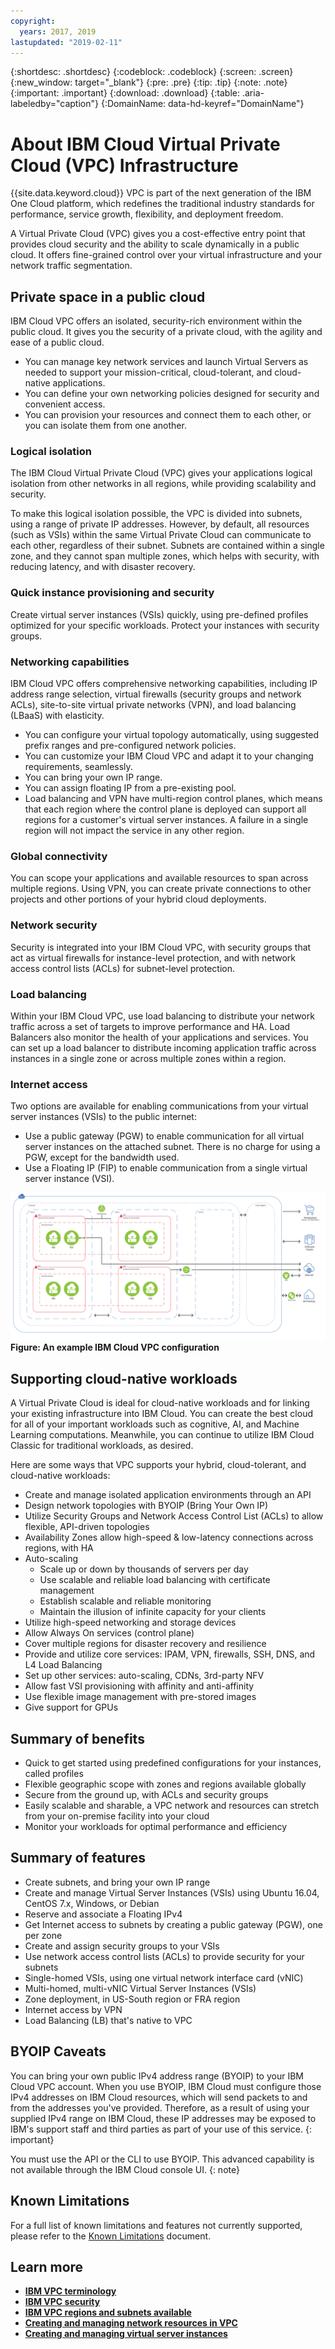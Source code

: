 ```yaml
---
copyright:
  years: 2017, 2019
lastupdated: "2019-02-11"
---
```


{:shortdesc: .shortdesc}
{:codeblock: .codeblock}
{:screen: .screen}
{:new_window: target="_blank"}
{:pre: .pre}
{:tip: .tip}
{:note: .note}
{:important: .important}
{:download: .download}
{:table: .aria-labeledby="caption"}
{:DomainName: data-hd-keyref="DomainName"}

# About IBM Cloud Virtual Private Cloud (VPC) Infrastructure

{{site.data.keyword.cloud}} VPC is part of the next generation of the IBM One Cloud platform, which redefines the traditional industry standards for performance, service growth, flexibility, and deployment freedom.

A Virtual Private Cloud (VPC) gives you a cost-effective entry point that provides cloud security and the ability to scale dynamically in a public cloud. It offers fine-grained control over your virtual infrastructure and your network traffic segmentation.

## Private space in a public cloud
IBM Cloud VPC offers an isolated, security-rich environment within the public cloud. It gives you the security of a private cloud, with the agility and ease of a public cloud.

 * You can manage key network services and launch Virtual Servers as needed to support your mission-critical, cloud-tolerant, and cloud-native applications.
 * You can define your own networking policies designed for security and convenient access.
 * You can provision your resources and connect them to each other, or you can isolate them from one another.

### Logical isolation
The IBM Cloud Virtual Private Cloud (VPC) gives your applications logical isolation from other networks in all regions, while providing scalability and security.

To make this logical isolation possible, the VPC is divided into subnets, using a range of private IP addresses. However, by default, all resources (such as VSIs) within the same Virtual Private Cloud can communicate to each other, regardless of their subnet. Subnets are contained within a single zone, and they cannot span multiple zones, which helps with security, with reducing latency, and with disaster recovery.

### Quick instance provisioning and security

Create virtual server instances (VSIs) quickly, using pre-defined profiles optimized for your specific workloads. Protect your instances with security groups.

### Networking capabilities
IBM Cloud VPC offers comprehensive networking capabilities, including IP address range selection, virtual firewalls (security groups and network ACLs), site-to-site virtual private networks (VPN), and load balancing (LBaaS) with elasticity.

 * You can configure your virtual topology automatically, using suggested prefix ranges and pre-configured network policies.
 * You can customize your IBM Cloud VPC and adapt it to your changing requirements, seamlessly.
 * You can bring your own IP range.
 * You can assign floating IP from a pre-existing pool.
 * Load balancing and VPN have multi-region control planes, which means that each region where the control plane is deployed can support all regions for a customer's virtual server instances. A failure in a single region will not impact the service in any other region.

### Global connectivity
You can scope your applications and available resources to span across multiple regions. Using VPN, you can create private connections to other projects and other portions of your hybrid cloud deployments.

### Network security
Security is integrated into your IBM Cloud VPC, with security groups that act as virtual firewalls for instance-level protection, and with network access control lists (ACLs) for subnet-level protection.

### Load balancing
Within your IBM Cloud VPC, use load balancing to distribute your network traffic across a set of targets to improve performance and HA. Load Balancers also monitor the health of your applications and services. You can set up a load balancer to distribute incoming application traffic across instances in a single zone or across multiple zones within a region.

### Internet access
Two options are available for enabling communications from your virtual server instances (VSIs) to the public internet:
* Use a public gateway (PGW) to enable communication for all virtual server instances on the attached subnet. There is no charge for using a PGW, except for the bandwidth used.
* Use a Floating IP (FIP) to enable communication from a single virtual server instance (VSI).

![IBM Cloud VPC](images/vpc-experience.png)
**Figure: An example IBM Cloud VPC configuration**

## Supporting cloud-native workloads

A Virtual Private Cloud is ideal for cloud-native workloads and for linking your existing infrastructure into IBM Cloud. You can create the best cloud for all of your important workloads such as cognitive, AI, and Machine Learning computations. Meanwhile, you can continue to utilize IBM Cloud Classic for traditional workloads, as desired.

Here are some ways that VPC supports your hybrid, cloud-tolerant, and cloud-native workloads:

 * Create and manage isolated application environments through an API
 * Design network topologies with BYOIP (Bring Your Own IP)
 * Utilize Security Groups and Network Access Control List (ACLs) to allow flexible, API-driven topologies
 * Availability Zones allow high-speed & low-latency connections across regions, with HA
 * Auto-scaling
   * Scale up or down by thousands of servers per day
   * Use scalable and reliable load balancing with certificate management
   * Establish scalable and reliable monitoring
   * Maintain the illusion of infinite capacity for your clients
 * Utilize high-speed networking and storage devices
 * Allow Always On services (control plane)
 * Cover multiple regions for disaster recovery and resilience
 * Provide and utilize core services:  IPAM, VPN, firewalls, SSH, DNS, and L4 Load Balancing
 * Set up other services: auto-scaling, CDNs, 3rd-party NFV
 * Allow fast VSI provisioning with affinity and anti-affinity
 * Use flexible image management with pre-stored images
 * Give support for GPUs

## Summary of benefits

 * Quick to get started using predefined configurations for your instances, called profiles
 * Flexible geographic scope with zones and regions available globally
 * Secure from the ground up, with ACLs and security groups
 * Easily scalable and sharable, a VPC network and resources can stretch from your on-premise facility into your cloud
 * Monitor your workloads for optimal performance and efficiency

## Summary of features

  * Create subnets, and bring your own IP range
  * Create and manage Virtual Server Instances (VSIs) using Ubuntu 16.04, CentOS 7.x, Windows, or Debian
  * Reserve and associate a Floating IPv4
  * Get Internet access to subnets by creating a public gateway (PGW), one per zone
  * Create and assign security groups to your VSIs
  * Use network access control lists (ACLs) to provide security for your subnets
  * Single-homed VSIs, using one virtual network interface card (vNIC)
  * Multi-homed, multi-vNIC Virtual Server Instances (VSIs)
  * Zone deployment, in US-South region or FRA region
  * Internet access by VPN
  * Load Balancing (LB) that's native to VPC

## BYOIP Caveats

You can bring your own public IPv4 address range (BYOIP) to your IBM Cloud VPC account. When you use BYOIP, IBM Cloud must configure those IPv4 addresses on IBM Cloud resources, which will send packets to and from the addresses you've provided. Therefore, as a result of using your supplied IPv4 range on IBM Cloud, these IP addresses may be exposed to IBM's support staff and third parties as part of your use of this service.
{: important}

You must use the API or the CLI to use BYOIP. This advanced capability is not available through the IBM Cloud console UI.
{: note}

## Known Limitations
 
For a full list of known limitations and features not currently supported, please refer to the [Known Limitations](known-limitations.html) document.

## Learn more
  
* [**IBM VPC terminology**](/docs/infrastructure/vpc/vpc-glossary.html)
* [**IBM VPC security**](/docs/infrastructure/vpc-network/vpc-security.html)
* [**IBM VPC regions and subnets available**](/docs/infrastructure/vpc-network/vpc-regions-and-subnets.html)
* [**Creating and managing network resources in VPC**](/docs/infrastructure/vpc/create-manage-network.html)
* [**Creating and managing virtual server instances**](/docs/infrastructure/vpc/create-manage-vsi.html)
